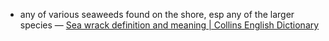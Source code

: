 - any of various seaweeds found on the shore, esp any of the larger species — [Sea wrack definition and meaning | Collins English Dictionary](https://www.collinsdictionary.com/dictionary/english/sea-wrack)